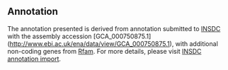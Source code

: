 
Annotation
----------

The annotation presented is derived from annotation submitted to
[INSDC](http://www.insdc.org) with the assembly accession [GCA\_000750875.1]
(http://www.ebi.ac.uk/ena/data/view/GCA_000750875.1),
with additional non-coding genes from
[Rfam](http://rfam.xfam.org/). For more details, please visit [INSDC
annotation import](http://ensemblgenomes.org/info/data/insdc_annotation).
